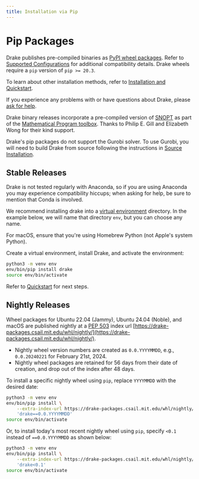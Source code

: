```yaml
---
title: Installation via Pip
---
```


# Pip Packages

Drake publishes pre-compiled binaries as
[PyPI wheel packages](https://pypi.org/project/drake/).  Refer to
[Supported Configurations](/installation.html#supported-configurations)
for additional compatibility details.  Drake wheels require a `pip`
version of `pip >= 20.3`.

To learn about other installation methods, refer to
[Installation and Quickstart](/installation.html).

If you experience any problems with or have questions about Drake, please
[ask for help](/getting_help.html).

Drake binary releases incorporate a pre-compiled version of
[SNOPT](https://ccom.ucsd.edu/~optimizers/solvers/snopt/) as part of the
[Mathematical Program toolbox](https://drake.mit.edu/doxygen_cxx/group__solvers.html).
Thanks to Philip E. Gill and Elizabeth Wong for their kind support.

Drake's pip packages do not support the Gurobi solver. To use
Gurobi, you will need to build Drake from source following the instructions
in [Source Installation](/from_source.html).

## Stable Releases

<div class="note" markdown="1">
Drake is not tested regularly with Anaconda, so if you are using Anaconda you
may experience compatibility hiccups; when asking for help, be sure to mention
that Conda is involved.
</div>

We recommend installing drake into a
[virtual environment](https://packaging.python.org/guides/installing-using-pip-and-virtual-environments/#creating-a-virtual-environment)
directory.  In the example below, we will name that directory ``env``, but you
can choose any name.

For macOS, ensure that you're using Homebrew Python (not Apple's system Python).

Create a virtual environment, install Drake, and activate the environment:

```bash
python3 -m venv env
env/bin/pip install drake
source env/bin/activate
````

Refer to [Quickstart](/installation.html#quickstart) for next steps.

## Nightly Releases

Wheel packages for Ubuntu 22.04 (Jammy), Ubuntu 24.04 (Noble), and macOS are
published nightly at a [PEP 503](https://peps.python.org/pep-0503/) index url
[https://drake-packages.csail.mit.edu/whl/nightly/](https://drake-packages.csail.mit.edu/whl/nightly/).

- Nightly wheel version numbers are created as `0.0.YYYYMMDD`, e.g.,
  `0.0.20240221` for February 21st, 2024.
- Nightly wheel packages are retained for 56 days from their date of creation,
  and drop out of the index after 48 days.

To install a specific nightly wheel using `pip`, replace `YYYYMMDD` with the
desired date:

```bash
python3 -m venv env
env/bin/pip install \
    --extra-index-url https://drake-packages.csail.mit.edu/whl/nightly/ \
    'drake==0.0.YYYYMMDD'
source env/bin/activate
```

Or, to install today's most recent nightly wheel using `pip`, specify `<0.1`
instead of `==0.0.YYYYMMDD` as shown below:

```bash
python3 -m venv env
env/bin/pip install \
    --extra-index-url https://drake-packages.csail.mit.edu/whl/nightly/ \
    'drake<0.1'
source env/bin/activate
```
